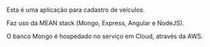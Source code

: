 Esta é uma aplicação para cadastro de veículos.

Faz uso da MEAN stack (Mongo, Express, Angular e NodeJS).

O banco Mongo é hospedado no serviço em Cloud, através da AWS.

